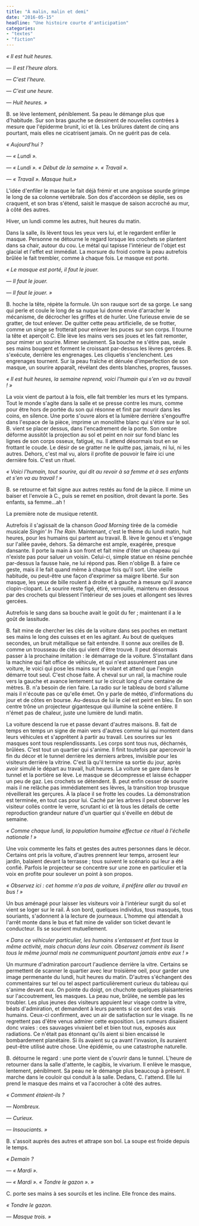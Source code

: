 ```yaml
---
title: "À malin, malin et demi"
date: "2016-05-15"
headline: "Une histoire courte d'anticipation"
categories: 
- "textes"
- "fiction"
---
```


<script>
  import AlerteContexte from '$lib/components/AlerteContexte.svelte'
</script>

<AlerteContexte
content="Cette histoire fut écrite dans le cadre d'un concours de nouvelles organisé par le CROUS en 2016. Il y avait deux contraintes : 4 pages maximum et un thème imposé, « sauvage »."
/>

*« Il est huit heures.*

*— Il est l'heure alors.*

*— C'est l'heure.*

*— C'est une heure.*

*— Huit heures. »*

B. se lève lentement, péniblement. Sa peau le démange plus que d'habitude. Sur son bras gauche se dessinent de nouvelles contrées à mesure que l'épiderme brunit, ici et là. Les brûlures datent de cinq ans pourtant, mais elles ne cicatrisent jamais. On ne guérit pas de cela.

*« Aujourd'hui ?*

*— « Lundi ».*

*— « Lundi ». « Début de la semaine ». « Travail ».*

*— « Travail ». Masque huit.»*

L'idée d'enfiler le masque le fait déjà frémir et une angoisse sourde grimpe le long de sa colonne vertébrale. Son dos d'accordéon se déplie, ses os craquent, et son bras s'étend, saisit le masque de saison accroché au mur, à côté des autres.

Hiver, un lundi comme les autres, huit heures du matin.

Dans la salle, ils lèvent tous les yeux vers lui, et le regardent enfiler le masque. Personne ne détourne le regard lorsque les crochets se plantent dans sa chair, autour du cou. Le métal qui tapisse l'intérieur de l'objet est glacial et l'effet est immédiat. La morsure du froid contre la peau autrefois brûlée le fait trembler, comme à chaque fois. Le masque est porté.

*« Le masque est porté, il faut le jouer.*

*— Il faut le jouer.*

*— Il faut le jouer. »*

B. hoche la tête, répète la formule. Un son rauque sort de sa gorge. Le sang qui perle et coule le long de sa nuque lui donne envie d'arracher le mécanisme, de décrocher les griffes et de hurler. Une furieuse envie de se gratter, de tout enlever. De quitter cette peau artificielle, de se frotter, comme un singe se frotterait pour enlever les puces sur son corps. Il tourne la tête et aperçoit C. Elle lève les mains vers ses joues et les fait remonter, pour mimer un sourire. Mimer seulement. Sa bouche ne s'étire pas, seule ses mains bougent et forment le croissant par-dessus les lèvres gercées. B. s'exécute, derrière les engrenages. Les cliquetis s'enclenchent. Les engrenages tournent. Sur la peau fraîche et dénuée d'imperfection de son masque, un sourire apparaît, révélant des dents blanches, propres, fausses.

*« Il est huit heures, la semaine reprend, voici l'humain qui s'en va au travail ! »*

La voix vient de partout à la fois, elle fait trembler les murs et les tympans. Tout le monde s'agite dans la salle et se presse contre les murs, comme pour être hors de portée du son qui résonne et finit par mourir dans les coins, en silence. Une porte s'ouvre alors et la lumière derrière s'engouffre dans l'espace de la pièce, imprime un monolithe blanc qui s'étire sur le sol. B. vient se placer dessus, dans l'encadrement de la porte. Son ombre déforme aussitôt la projection au sol et peint en noir sur fond blanc les lignes de son corps osseux, fatigué, nu. Il attend désormais tout en se frottant le coude. Le désir de se gratter ne le quitte pas, jamais, ni lui, ni les autres. Dehors, c'est mal vu, alors il profite de pouvoir le faire ici une dernière fois. C'est un rituel.

*« Voici l'humain, tout sourire, qui dit au revoir à sa femme et à ses enfants et s'en va au travail ! »*

B. se retourne et fait signe aux autres restés au fond de la pièce. Il mime un baiser et l'envoie à C., puis se remet en position, droit devant la porte.
Ses enfants, sa femme...ah !

La première note de musique retentit.

Autrefois il s'agissait de la chanson *Good Morning* tirée de la comédie musicale *Singin' In The Rain*. Maintenant, c'est le thème du lundi matin, huit heures, pour les humains qui partent au travail. B. lève le genou et s'engage sur l'allée pavée, dehors. Sa démarche est ample, exagérée, presque dansante. Il porte la main à son front et fait mine d'ôter un chapeau qui n'existe pas pour saluer un voisin. Celui-ci, simple statue en résine penchée par-dessus la fausse haie, ne lui répond pas. Rien n'oblige B. à faire ce geste, mais il le fait quand même à chaque fois qu'il sort. Une vieille habitude, ou peut-être une façon d'exprimer sa maigre liberté. Sur son masque, les yeux de bille roulent à droite et à gauche à mesure qu'il avance clopin-clopant. Le sourire reste figé, étiré, verrouillé, maintenu en dessous par des crochets qui blessent l'intérieur de ses joues et allongent ses lèvres gercées.

Autrefois le sang dans sa bouche avait le goût du fer ; maintenant il a le goût de lassitude.

B. fait mine de chercher les clés de la voiture dans ses poches en mettant ses mains le long des cuisses et en les agitant. Au bout de quelques secondes, un bruit métallique se fait entendre. Il sonne aux oreilles de B. comme un trousseau de clés qui vient d'être trouvé. Il peut désormais passer à la prochaine imitation : le démarrage de la voiture. S'installant dans la machine qui fait office de véhicule, et qui n'est assurément pas une voiture, le voici qui pose les mains sur le volant et attend que l'engin démarre tout seul. C'est chose faite. À cheval sur un rail, la machine roule vers la gauche et avance lentement sur le circuit long d'une centaine de mètres. B. n'a besoin de rien faire. La radio sur le tableau de bord s'allume mais il n'écoute pas ce qu'elle émet. On y parle de météo, d'informations du jour et de côtes en bourse. Au-dessus de lui le ciel est peint en bleu. En son centre trône un projecteur gigantesque qui illumine la scène entière. Il n'émet pas de chaleur, juste une lumière de lundi matin.

La voiture descend la rue et passe devant d'autres maisons. B. fait de temps en temps un signe de main vers d'autres comme lui qui montent dans leurs véhicules et s'apprêtent à partir au travail. Les sourires sur les masques sont tous resplendisssants. Les corps sont tous nus, décharnés, brûlées. C'est tout un quartier qui s'anime. Il finit toutefois par apercevoir la fin du décor et le tunnel derrière les derniers arbres, invisible pour les visiteurs derrière la vitrine. C'est là qu'il termine sa sortie du jour, après avoir simulé le départ au travail, huit heures. La voiture se gare dans le tunnel et la portière se lève. Le masque se décompresse et laisse échapper un peu de gaz. Les crochets se détendent. B. peut enfin cesser de sourire mais il ne relâche pas immédiatement ses lèvres, la transition trop brusque réveillerait les gerçures. À la place il se frotte les coudes. La démonstration est terminée, en tout cas pour lui. Caché par les arbres il peut observer les visiteur collés contre le verre, scrutant ici et là tous les détails de cette reproduction grandeur nature d'un quartier qui s'éveille en début de semaine.

*« Comme chaque lundi, la population humaine effectue ce rituel à l'échelle nationale ! »*

Une voix commente les faits et gestes des autres personnes dans le décor. Certains ont pris la voiture, d'autres prennent leur temps, arrosent leur jardin, balaient devant la terrasse ; tous suivent le scénario qui leur a été confié. Parfois le projecteur se concentre sur une zone en particulier et la voix en profite pour soulever un point à son propos.

*« Observez ici : cet homme n'a pas de voiture, il préfère aller au travail en bus ! »*

Un bus aménagé pour laisser les visiteurs voir à l'intérieur surgit du sol et vient se loger sur le rail. À son bord, quelques individus, tous masqués, tous souriants, s'adonnent à la lecture de journeaux. L'homme qui attendait à l'arrêt monte dans le bus et fait mine de valider son ticket devant le conducteur. Ils se sourient mutuellement.

*« Dans ce véhiculer particulier, les humains s'entassent et font tous la même activité, mais chacun dans leur coin. Observez comment ils lisent tous le même journal mais ne communiquent pourtant jamais entre eux ! »*

Un murmure d'admiration parcourt l'audience derrière la vitre. Certains se permettent de scanner le quartier avec leur troisième oeil, pour garder une image permenante du lundi, huit heures du matin. D'autres s'échangent des commentaires sur tel ou tel aspect particulièrement curieux du tableau qui s'anime devant eux. On pointe du doigt, on chuchote quelques plaisanteries sur l'accoutrement, les masques. La peau nue, brûlée, ne semble pas les troubler. Les plus jeunes des visiteurs appuient leur visage contre la vitre, béats d'admiration, et demandent à leurs parents si ce sont des vrais humains. Ceux-ci confirment, avec un air de satisfaction sur le visage. Ils ne regrettent pas d'être venus admirer cette exposition. Les rumeurs disaient donc vraies : ces sauvages vivaient bel et bien tout nus, exposés aux radiations. Ce n'était pas étonnant qu'ils aient si bien encaissé le bombardement planétaire. Si ils avaient su ça avant l'invasion, ils auraient peut-être utilisé autre chose. Une épidémie, ou une catastrophe naturelle.

B. détourne le regard : une porte vient de s'ouvrir dans le tunnel. L'heure de retourner dans la salle d'attente, le cagibis, le vivarium. Il enlève le masque, lentement, péniblment. Sa peau ne le démange plus beaucoup à présent. Il marche dans le couloir qui conduit à la salle. Dedans, C. l'attend. Elle lui prend le masque des mains et va l'accrocher à côté des autres.

*« Comment étaient-ils ?*

*— Nombreux.*

*— Curieux.*

*— Insouciants. »*

B. s'assoit auprès des autres et attrape son bol. La soupe est froide depuis le temps.

*« Demain ?*

*— « Mardi ».*

*— « Mardi ». « Tondre le gazon ». »*

C. porte ses mains à ses sourcils et les incline. Elle fronce des mains.

*« Tondre le gazon.*

*— Masque trois. »*